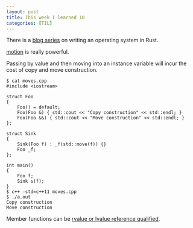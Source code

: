 ```yaml
---
layout: post
title: This week I learned 10
categories: [TIL]
---
```



There is a [blog series](https://os.phil-opp.com) on writing an operating system in Rust.

[motion](https://vimhelp.org/motion.txt.html#motion.txt) is really powerful.

Passing by value and then moving into an instance variable will incur the cost of copy and move construction.
```
$ cat moves.cpp
#include <iostream>

struct Foo
{
    Foo() = default;
    Foo(Foo &) { std::cout << "Copy construction" << std::endl; }
    Foo(Foo &&) { std::cout << "Move construction" << std::endl; }
};

struct Sink
{
    Sink(Foo f) : _f(std::move(f)) {}
    Foo _f;
};

int main()
{
    Foo f;
    Sink s(f);
}
$ c++ -std=c++11 moves.cpp
$ ./a.out
Copy construction
Move construction
```

Member functions can be [rvalue or lvalue reference qualified](https://en.cppreference.com/w/cpp/language/member_functions).
